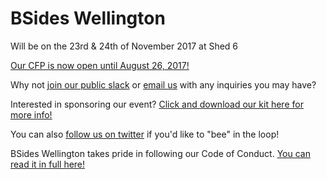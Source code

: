 
# BSides Wellington

Will be on the 23rd & 24th of November 2017 at Shed 6

[Our CFP is now open until August 26, 2017!](https://www.papercall.io/bsideswlg2017)

Why not [join our public slack](https://chat.bsides.nz) or [email us](mailto:info@bsides.nz) with any inquiries you may have?

Interested in sponsoring our event? [Click and download our kit here for more info!](https://bsides.nz/sponsor/BSidesWLG_2017_Sponsorship_Kit.pdf)

You can also [follow us on twitter](https://twitter.com/bsideswlg) if you'd like to "bee" in the loop!

BSides Wellington takes pride in following our Code of Conduct. [You can read it in full here!](https://bsides.nz/coc.html)
